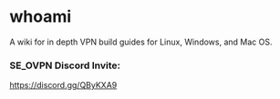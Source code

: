 # whoami

A wiki for in depth VPN build guides for Linux, Windows, and Mac OS.
 

### SE_OVPN Discord Invite:

https://discord.gg/QByKXA9
